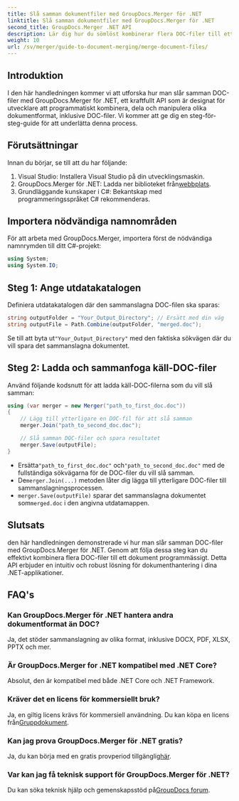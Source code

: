 ```yaml
---
title: Slå samman dokumentfiler med GroupDocs.Merger för .NET
linktitle: Slå samman dokumentfiler med GroupDocs.Merger för .NET
second_title: GroupDocs.Merger .NET API
description: Lär dig hur du sömlöst kombinerar flera DOC-filer till ett enda dokument med GroupDocs.Merger för .NET. Den här omfattande handledningen ger ett tydligt steg-för-steg tillvägagångssätt som täcker förutsättningar, kodavsnitt och vanliga frågor.
weight: 10
url: /sv/merger/guide-to-document-merging/merge-document-files/
---
```

## Introduktion

I den här handledningen kommer vi att utforska hur man slår samman DOC-filer med GroupDocs.Merger för .NET, ett kraftfullt API som är designat för utvecklare att programmatiskt kombinera, dela och manipulera olika dokumentformat, inklusive DOC-filer. Vi kommer att ge dig en steg-för-steg-guide för att underlätta denna process.

## Förutsättningar

Innan du börjar, se till att du har följande:

1. Visual Studio: Installera Visual Studio på din utvecklingsmaskin.
2. GroupDocs.Merger för .NET: Ladda ner biblioteket från[webbplats](https://releases.groupdocs.com/merger/net/).
3. Grundläggande kunskaper i C#: Bekantskap med programmeringsspråket C# rekommenderas.

## Importera nödvändiga namnområden

För att arbeta med GroupDocs.Merger, importera först de nödvändiga namnrymden till ditt C#-projekt:

```csharp
using System;
using System.IO;
```

## Steg 1: Ange utdatakatalogen

Definiera utdatakatalogen där den sammanslagna DOC-filen ska sparas:

```csharp
string outputFolder = "Your_Output_Directory"; // Ersätt med din väg
string outputFile = Path.Combine(outputFolder, "merged.doc");
```

 Se till att byta ut`"Your_Output_Directory"` med den faktiska sökvägen där du vill spara det sammanslagna dokumentet.

## Steg 2: Ladda och sammanfoga käll-DOC-filer

Använd följande kodsnutt för att ladda käll-DOC-filerna som du vill slå samman:

```csharp
using (var merger = new Merger("path_to_first_doc.doc"))
{
    // Lägg till ytterligare en DOC-fil för att slå samman
    merger.Join("path_to_second_doc.doc");

    // Slå samman DOC-filer och spara resultatet
    merger.Save(outputFile);
}
```


-  Ersätta`"path_to_first_doc.doc"` och`"path_to_second_doc.doc"` med de fullständiga sökvägarna för de DOC-filer du vill slå samman.
-  De`merger.Join(...)` metoden låter dig lägga till ytterligare DOC-filer till sammanslagningsprocessen.
- `merger.Save(outputFile)` sparar det sammanslagna dokumentet som`merged.doc` i den angivna utdatamappen.

## Slutsats

den här handledningen demonstrerade vi hur man slår samman DOC-filer med GroupDocs.Merger för .NET. Genom att följa dessa steg kan du effektivt kombinera flera DOC-filer till ett dokument programmässigt. Detta API erbjuder en intuitiv och robust lösning för dokumenthantering i dina .NET-applikationer.

## FAQ's

### Kan GroupDocs.Merger för .NET hantera andra dokumentformat än DOC?

Ja, det stöder sammanslagning av olika format, inklusive DOCX, PDF, XLSX, PPTX och mer.

### Är GroupDocs.Merger for .NET kompatibel med .NET Core?

Absolut, den är kompatibel med både .NET Core och .NET Framework.

### Kräver det en licens för kommersiellt bruk?

 Ja, en giltig licens krävs för kommersiell användning. Du kan köpa en licens från[Gruppdokument](https://purchase.groupdocs.com/buy).

### Kan jag prova GroupDocs.Merger för .NET gratis?

 Ja, du kan börja med en gratis provperiod tillgänglig[här](https://releases.groupdocs.com/).

### Var kan jag få teknisk support för GroupDocs.Merger för .NET?

 Du kan söka teknisk hjälp och gemenskapsstöd på[GroupDocs forum](https://forum.groupdocs.com/c/merger/32).